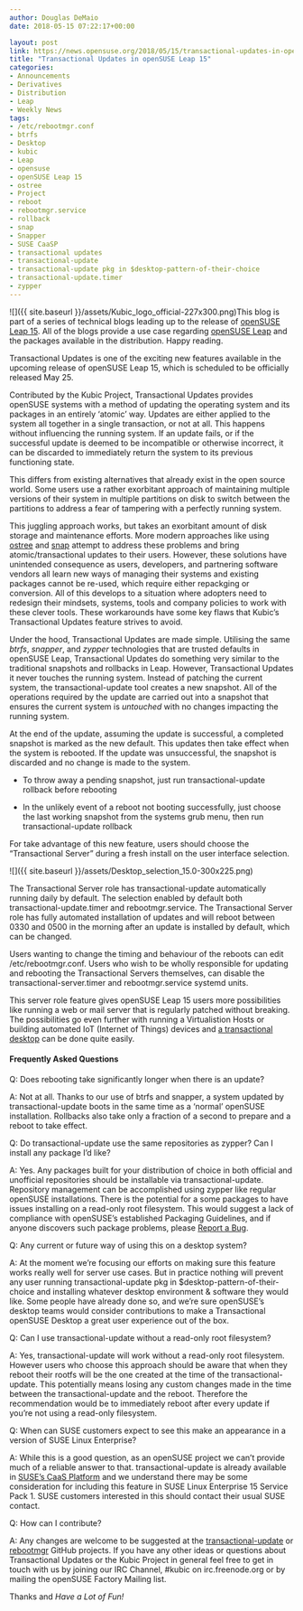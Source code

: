 ```yaml
---
author: Douglas DeMaio
date: 2018-05-15 07:22:17+00:00

layout: post
link: https://news.opensuse.org/2018/05/15/transactional-updates-in-opensuse-leap-15/
title: "Transactional Updates in openSUSE Leap 15"
categories:
- Announcements
- Derivatives
- Distribution
- Leap
- Weekly News
tags:
- /etc/rebootmgr.conf
- btrfs
- Desktop
- kubic
- Leap
- opensuse
- openSUSE Leap 15
- ostree
- Project
- reboot
- rebootmgr.service
- rollback
- snap
- Snapper
- SUSE CaaSP
- transactional updates
- transactional-update
- transactional-update pkg in $desktop-pattern-of-their-choice
- transactional-update.timer
- zypper
---
```

![]({{ site.baseurl }}/assets/Kubic_logo_official-227x300.png)This blog is part of a series of technical blogs leading up to the release of [openSUSE Leap 15](https://en.opensuse.org/Portal:15.0). All of the blogs provide a use case regarding [openSUSE Leap](https://en.opensuse.org/Portal:Leap) and the packages available in the distribution. Happy reading.

Transactional Updates is one of the exciting new features available in the upcoming release of openSUSE Leap 15, which is scheduled to be officially released May 25.

Contributed by the Kubic Project, Transactional Updates provides openSUSE systems with a method of updating the operating system and its packages in an entirely ‘atomic’ way. Updates are either applied to the system all together in a single transaction, or not at all. This happens without influencing the running system. If an update fails, or if the successful update is deemed to be incompatible or otherwise incorrect, it can be discarded to immediately return the system to its previous functioning state.

This differs from existing alternatives that already exist in the open source world. Some users use a rather exorbitant approach of maintaining multiple versions of their system in multiple partitions on disk to switch between the partitions to address a fear of tampering with a perfectly running system.

This juggling approach works, but takes an exorbitant amount of disk storage and maintenance efforts. More modern approaches like using [ostree](https://ostree.readthedocs.io/en/latest/) and [snap](https://snapcraft.io/) attempt to address these problems and bring atomic/transactional updates to their users. However, these solutions have unintended consequence as users, developers, and partnering software vendors all learn new ways of managing their systems and existing packages cannot be re-used, which require either repackging or conversion. All of this develops to a situation where adopters need to redesign their mindsets, systems, tools and company policies to work with these clever tools. These workarounds have some key flaws that Kubic’s Transactional Updates feature strives to avoid.

Under the hood, Transactional Updates are made simple. Utilising the same _btrfs_, _snapper_, and _zypper_ technologies that are trusted defaults in openSUSE Leap, Transactional Updates do something very similar to the traditional snapshots and rollbacks in Leap. However, Transactional Updates it never touches the running system. Instead of patching the current system, the transactional-update tool creates a new snapshot. All of the operations required by the update are carried out into a snapshot that ensures the current system is _untouched_ with no changes impacting the running system.

<!-- more -->At the end of the update, assuming the update is successful, a completed snapshot is marked as the new default. This updates then take effect when the system is rebooted. If the update was unsuccessful, the snapshot is discarded and no change is made to the system.



 	
  * To throw away a pending snapshot, just run transactional-update rollback before rebooting

 	
  * In the unlikely event of a reboot not booting successfully, just choose the last working snapshot from the systems grub menu, then run transactional-update rollback


For take advantage of this new feature, users should choose the “Transactional Server” during a fresh install on the user interface selection.

![]({{ site.baseurl }}/assets/Desktop_selection_15.0-300x225.png)

The Transactional Server role has transactional-update automatically running daily by default. The selection enabled by default both transactional-update.timer and rebootmgr.service. The Transactional Server role has fully automated installation of updates and will reboot between 0330 and 0500 in the morning after an update is installed by default, which can be changed.

Users wanting to change the timing and behaviour of the reboots can edit /etc/rebootmgr.conf. Users who wish to be wholly responsible for updating and rebooting the Transactional Servers themselves, can disable the transactional-server.timer and rebootmgr.service systemd units.

This server role feature gives openSUSE Leap 15 users more possibilities like running a web or mail server that is regularly patched without breaking. The possibilities go even further with running a Virtualistion Hosts or building automated IoT (Internet of Things) devices and [a transactional desktop](https://rootco.de/2017-11-16-hackweek-2017-conclusion/) can be done quite easily.


#### **Frequently Asked Questions**


Q: Does rebooting take significantly longer when there is an update?

A: Not at all. Thanks to our use of btrfs and snapper, a system updated by transactional-update boots in the same time as a ‘normal’ openSUSE installation. Rollbacks also take only a fraction of a second to prepare and a reboot to take effect.

Q: Do transactional-update use the same repositories as zypper? Can I install any package I’d like?

A: Yes. Any packages built for your distribution of choice in both official and unofficial repositories should be installable via transactional-update. Repository management can be accomplished using zypper like regular openSUSE installations. There is the potential for a some packages to have issues installing on a read-only root filesystem. This would suggest a lack of compliance with openSUSE’s established Packaging Guidelines, and if anyone discovers such package problems, please [Report a Bug](https://bugs.opensuse.org/).

Q: Any current or future way of using this on a desktop system?

A: At the moment we’re focusing our efforts on making sure this feature works really well for server use cases. But in practice nothing will prevent any user running transactional-update pkg in $desktop-pattern-of-their-choice and installing whatever desktop environment & software they would like. Some people have already done so, and we’re sure openSUSE’s desktop teams would consider contributions to make a Transactional openSUSE Desktop a great user experience out of the box.

Q: Can I use transactional-update without a read-only root filesystem?

A: Yes, transactional-update will work without a read-only root filesystem. However users who choose this approach should be aware that when they reboot their rootfs will be the one created at the time of the transactional-update. This potentially means losing any custom changes made in the time between the transactional-update and the reboot. Therefore the recommendation would be to immediately reboot after every update if you’re not using a read-only filesystem.

Q: When can SUSE customers expect to see this make an appearance in a version of SUSE Linux Enterprise?

A: While this is a good question, as an openSUSE project we can’t provide much of a reliable answer to that. transactional-update is already available in [SUSE’s CaaS Platform](https://www.suse.com/products/caas-platform/) and we understand there may be some consideration for including this feature in SUSE Linux Enterprise 15 Service Pack 1. SUSE customers interested in this should contact their usual SUSE contact.

Q: How can I contribute?

A: Any changes are welcome to be suggested at the [transactional-update](https://github.com/openSUSE/transactional-update) or [rebootmgr](https://github.com/SUSE/rebootmgr) GitHub projects. If you have any other ideas or questions about Transactional Updates or the Kubic Project in general feel free to get in touch with us by joining our IRC Channel, #kubic on irc.freenode.org or by mailing the openSUSE Factory Mailing list.

Thanks and _Have a Lot of Fun!_		
